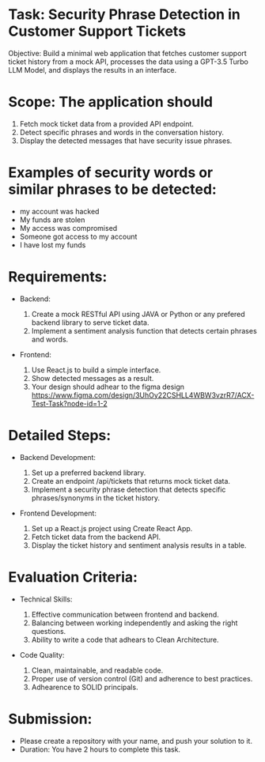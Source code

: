 # Task: Security Phrase Detection in Customer Support Tickets
Objective: Build a minimal web application that fetches customer support ticket history from a mock API, processes the data using a GPT-3.5 Turbo LLM Model, and displays the results in an interface.
 
# Scope: The application should
  1. Fetch mock ticket data from a provided API endpoint.
  2. Detect specific phrases and words in the conversation history.
  3. Display the detected messages that have security issue phrases.

# Examples of security words or similar phrases to be detected:
  - my account was hacked
  - My funds are stolen
  - My access was compromised
  - Someone got access to my account
  - I have lost my funds

# Requirements:
  - Backend:
    1. Create a mock RESTful API using JAVA or Python or any prefered backend library to serve ticket data.
    2. Implement a sentiment analysis function that detects certain phrases and words.
   
  - Frontend:
    1. Use React.js to build a simple interface.
    2. Show detected messages as a result.
    3. Your design should adhear to the figma design https://www.figma.com/design/3UhOy22CSHLL4WBW3vzrR7/ACX-Test-Task?node-id=1-2
   
# Detailed Steps:
  - Backend Development:
    1. Set up a preferred backend library.
    2. Create an endpoint /api/tickets that returns mock ticket data.
    3. Implement a security phrase detection that detects specific phrases/synonyms in the ticket history.

  - Frontend Development:
    1. Set up a React.js project using Create React App.
    2. Fetch ticket data from the backend API.
    3. Display the ticket history and sentiment analysis results in a table.

# Evaluation Criteria:
  - Technical Skills:
    1. Effective communication between frontend and backend.
    2. Balancing between working independently and asking the right questions.
    3. Ability to write a code that adhears to Clean Architecture.

  - Code Quality:
    1. Clean, maintainable, and readable code.
    2. Proper use of version control (Git) and adherence to best practices.
    3. Adhearence to SOLID principals.

# Submission:
  - Please create a repository with your name, and push your solution to it.
  - Duration: You have 2 hours to complete this task.
